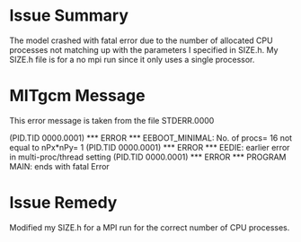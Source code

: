 # Issue Summary

The model crashed with fatal error due to the number of allocated CPU processes not matching up with the parameters I specified in SIZE.h. My SIZE.h file is for a no mpi run since it only uses a single processor. 

# MITgcm Message

This error message is taken from the file STDERR.0000

(PID.TID 0000.0001) *** ERROR *** EEBOOT_MINIMAL: No. of procs=    16 not equal to nPx*nPy=     1
(PID.TID 0000.0001) *** ERROR *** EEDIE: earlier error in multi-proc/thread setting
(PID.TID 0000.0001) *** ERROR *** PROGRAM MAIN: ends with fatal Error

# Issue Remedy

Modified my SIZE.h for a MPI run for the correct number of CPU processes.
